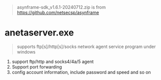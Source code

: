 > asynframe-sdk_v1.6.1-20240712.zip is from https://github.com/netsecsp/asynframe  

# anetaserver.exe 
> supports ftp[s]/http[s]/socks network agent service program under windows  

1. support ftp/http and socks4/4a/5 agent  
2. Support port forwarding  
3. config account information, include password and speed and so on  
